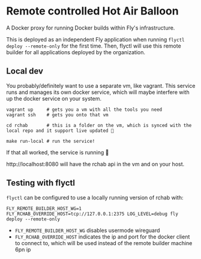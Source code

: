 # Remote controlled Hot Air Balloon

A Docker proxy for running Docker builds within Fly's infrastructure.

This is deployed as an independent Fly application when running `flyctl deploy --remote-only` for the first time.
Then, flyctl will use this remote builder for all applications deployed by the organization.

## Local dev

You probably/definitely want to use a separate vm, like vagrant. This service runs and manages its own docker service, which will maybe interfere with up the docker service on your system.

```shell
vagrant up     # gets you a vm with all the tools you need
vagrant ssh    # gets you onto that vm

cd rchab       # this is a folder on the vm, which is synced with the local repo and it support live updated 🎉

make run-local # run the service!
```

If that all worked, the service is running 🚀

http://localhost:8080 will have the rchab api in the vm and on your host.

## Testing with flyctl

`flyctl` can be configured to use a locally running version of rchab with:

```shell
FLY_REMOTE_BUILDER_HOST_WG=1 FLY_RCHAB_OVERRIDE_HOST=tcp://127.0.0.1:2375 LOG_LEVEL=debug fly deploy --remote-only
```

* `FLY_REMOTE_BUILDER_HOST_WG` disables usermode wireguard
* `FLY_RCHAB_OVERRIDE_HOST` indicates the ip and port for the docker client to connect to, which will be used instead of the remote builder machine 6pn ip
